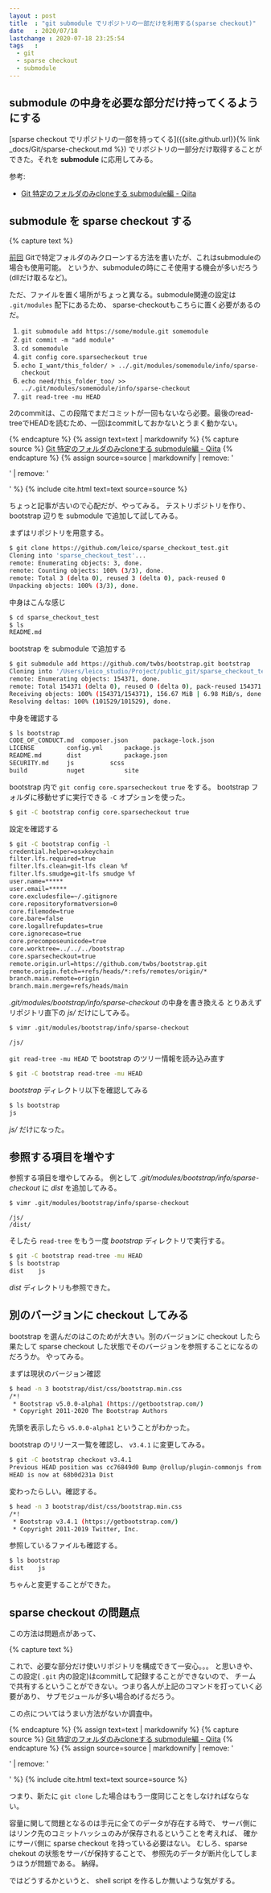 ```yaml
---
layout : post
title  : "git submodule でリポジトリの一部だけを利用する(sparse checkout)"
date   : 2020/07/18
lastchange : 2020-07-18 23:25:54
tags   :
  - git
  - sparse checkout
  - submodule
---
```


## submodule の中身を必要な部分だけ持ってくるようにする

[sparse checkout でリポジトリの一部を持ってくる]({{site.github.url}}{% link _docs/Git/sparse-checkout.md %})
でリポジトリの一部分だけ取得することができた。それを **submodule** に応用してみる。

参考:

* [Git 特定のフォルダのみcloneする submodule編 - Qiita](https://qiita.com/icoxfog417/items/89e55947e9e8f2c16077 "Git 特定のフォルダのみcloneする submodule編 - Qiita")


## submodule を sparse checkout する

{% capture text %}

[前回](http://qiita.com/icoxfog417/items/8b16681213d0fd33602c)
Gitで特定フォルダのみクローンする方法を書いたが、これはsubmoduleの場合も使用可能。
というか、submoduleの時にこそ使用する機会が多いだろう(dllだけ取るなど)。

ただ、ファイルを置く場所がちょっと異なる。submodule関連の設定は `.git/modules` 配下にあるため、
sparse-checkoutもこちらに置く必要があるのだ。

1. `git submodule add https://some/module.git somemodule`
2. `git commit -m "add module"`
3. `cd somemodule`
4. `git config core.sparsecheckout true`
5. `echo I_want/this_folder/ > ../.git/modules/somemodule/info/sparse-checkout`
6. `echo need/this_folder_too/ >> ../.git/modules/somemodule/info/sparse-checkout`
7. `git read-tree -mu HEAD`

2のcommitは、この段階でまだコミットが一回もないなら必要。最後のread-treeでHEADを読むため、一回はcommitしておかないとうまく動かない。

{% endcapture %}
{% assign text=text | markdownify %}
{% capture source %}
[Git 特定のフォルダのみcloneする submodule編 - Qiita](https://qiita.com/icoxfog417/items/89e55947e9e8f2c16077 "Git 特定のフォルダのみcloneする submodule編 - Qiita")
{% endcapture %}
{% assign source=source | markdownify | remove: '<p>' | remove: '</p>' %}
{% include cite.html text=text source=source %}

ちょっと記事が古いので心配だが、やってみる。
テストリポジトリを作り、bootstrap 辺りを submodule で追加して試してみる。

まずはリポジトリを用意する。

```sh
$ git clone https://github.com/leico/sparse_checkout_test.git
Cloning into 'sparse_checkout_test'...
remote: Enumerating objects: 3, done.
remote: Counting objects: 100% (3/3), done.
remote: Total 3 (delta 0), reused 3 (delta 0), pack-reused 0
Unpacking objects: 100% (3/3), done.
```

中身はこんな感じ

```sh
$ cd sparse_checkout_test 
$ ls
README.md
```

bootstrap を submodule で追加する

```sh
$ git submodule add https://github.com/twbs/bootstrap.git bootstrap
Cloning into '/Users/leico_studio/Project/public_git/sparse_checkout_test/bootstrap'...
remote: Enumerating objects: 154371, done.
remote: Total 154371 (delta 0), reused 0 (delta 0), pack-reused 154371
Receiving objects: 100% (154371/154371), 156.67 MiB | 6.98 MiB/s, done.
Resolving deltas: 100% (101529/101529), done.
```

中身を確認する

```sh
$ ls bootstrap 
CODE_OF_CONDUCT.md	composer.json		package-lock.json
LICENSE			config.yml		package.js
README.md		dist			package.json
SECURITY.md		js			scss
build			nuget			site
```

bootstrap 内で `git config core.sparsecheckout true` をする。
bootstrap フォルダに移動せずに実行できる `-C` オプションを使った。

```sh
$ git -C bootstrap config core.sparsecheckout true
```

設定を確認する

```sh
$ git -C bootstrap config -l
credential.helper=osxkeychain
filter.lfs.required=true
filter.lfs.clean=git-lfs clean %f
filter.lfs.smudge=git-lfs smudge %f
user.name=*****
user.email=*****
core.excludesfile=~/.gitignore
core.repositoryformatversion=0
core.filemode=true
core.bare=false
core.logallrefupdates=true
core.ignorecase=true
core.precomposeunicode=true
core.worktree=../../../bootstrap
core.sparsecheckout=true
remote.origin.url=https://github.com/twbs/bootstrap.git
remote.origin.fetch=+refs/heads/*:refs/remotes/origin/*
branch.main.remote=origin
branch.main.merge=refs/heads/main
```

_.git/modules/bootstrap/info/sparse-checkout_ の中身を書き換える
とりあえずリポジトリ直下の _js/_ だけにしてみる。

```sh
$ vimr .git/modules/bootstrap/info/sparse-checkout 
```

```
/js/
```

`git read-tree -mu HEAD` で bootstrap のツリー情報を読み込み直す

```sh
$ git -C bootstrap read-tree -mu HEAD
```

_bootstrap_ ディレクトリ以下を確認してみる

```sh
$ ls bootstrap 
js
```

_js/_ だけになった。



## 参照する項目を増やす

参照する項目を増やしてみる。
例として _.git/modules/bootstrap/info/sparse-checkout_ に _dist_ を追加してみる。

```sh
$ vimr .git/modules/bootstrap/info/sparse-checkout 
```

```
/js/
/dist/
```

そしたら `read-tree` をもう一度 _bootstrap_ ディレクトリで実行する。

```sh
$ git -C bootstrap read-tree -mu HEAD
$ ls bootstrap 
dist	js
```

_dist_ ディレクトリも参照できた。

## 別のバージョンに checkout してみる

bootstrap を選んだのはこのためが大きい。別のバージョンに checkout したら
果たして sparse checkout した状態でそのバージョンを参照することになるのだろうか。
やってみる。

まずは現状のバージョン確認

```sh
$ head -n 3 bootstrap/dist/css/bootstrap.min.css
/*!
 * Bootstrap v5.0.0-alpha1 (https://getbootstrap.com/)
 * Copyright 2011-2020 The Bootstrap Authors
```

先頭を表示したら `v5.0.0-alpha1` ということがわかった。

bootstrap のリリース一覧を確認し、 `v3.4.1` に変更してみる。

```sh
$ git -C bootstrap checkout v3.4.1
Previous HEAD position was cc76849d0 Bump @rollup/plugin-commonjs from 13.0.1 to 14.0.0 (#31291)
HEAD is now at 68b0d231a Dist
```

変わったらしい。確認する。

```sh
$ head -n 3 bootstrap/dist/css/bootstrap.min.css
/*!
 * Bootstrap v3.4.1 (https://getbootstrap.com/)
 * Copyright 2011-2019 Twitter, Inc.
```

参照しているファイルも確認する。

```sh
$ ls bootstrap 
dist	js
```

ちゃんと変更することができた。

## sparse checkout の問題点

この方法は問題点があって、

{% capture text %}

これで、必要な部分だけ使いリポジトリを構成できて一安心。。。
と思いきや、この設定( `.git` 内の設定)はcommitして記録することができないので、
チームで共有するということができない。つまり各人が上記のコマンドを打っていく必要があり、
サブモジュールが多い場合めげるだろう。

この点についてはうまい方法がないか調査中。

{% endcapture %}
{% assign text=text | markdownify %}
{% capture source %}
[Git 特定のフォルダのみcloneする submodule編 - Qiita](https://qiita.com/icoxfog417/items/89e55947e9e8f2c16077 "Git 特定のフォルダのみcloneする submodule編 - Qiita")
{% endcapture %}
{% assign source=source | markdownify | remove: '<p>' | remove: '</p>' %}
{% include cite.html text=text source=source %}

つまり、新たに `git clone` した場合はもう一度同じことをしなければならない。

容量に関して問題となるのは手元に全てのデータが存在する時で、
サーバ側にはリンク先のコミットハッシュのみが保存されるということを考えれば、
確かにサーバ側に sparse checkout を持っている必要はない。
むしろ、sparse chekout の状態をサーバが保持することで、
参照先のデータが断片化してしまうほうが問題である。
納得。

ではどうするかというと、 shell script を作るしか無いような気がする。